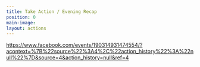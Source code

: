 ```yaml
---
title: Take Action / Evening Recap
position: 0
main-image: 
layout: actions
---
```


https://www.facebook.com/events/190314931474554/?acontext=%7B%22source%22%3A4%2C%22action_history%22%3A%22null%22%7D&source=4&action_history=null&ref=4